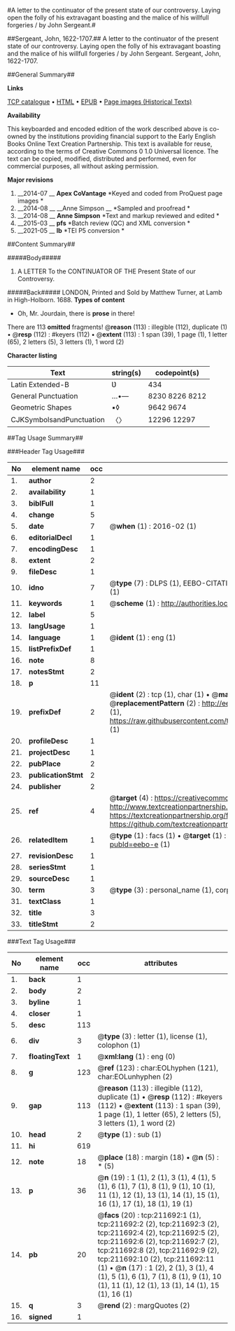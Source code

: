 #A letter to the continuator of the present state of our controversy. Laying open the folly of his extravagant boasting and the malice of his willfull forgeries / by John Sergeant.#

##Sergeant, John, 1622-1707.##
A letter to the continuator of the present state of our controversy. Laying open the folly of his extravagant boasting and the malice of his willfull forgeries / by John Sergeant.
Sergeant, John, 1622-1707.

##General Summary##

**Links**

[TCP catalogue](http://www.ota.ox.ac.uk/tcp/)  • 
[HTML](http://tei.it.ox.ac.uk/tcp/Texts-HTML/free/B43/B43947.html)  • 
[EPUB](http://tei.it.ox.ac.uk/tcp/Texts-EPUB/free/B43/B43947.epub) • 
[Page images (Historical Texts)](https://historicaltexts.jisc.ac.uk/eebo-690988950e)

**Availability**

This keyboarded and encoded edition of the work described above is co-owned by the
    institutions providing financial support to the Early English Books Online Text Creation
    Partnership. This text is available for reuse, according to the terms of  Creative Commons 0 1.0 Universal
    licence. The text can be copied, modified, distributed and performed, even for commercial
    purposes, all without asking permission.

**Major revisions**

1. __2014-07 __ __Apex CoVantage__ *Keyed and coded from ProQuest page images *
1. __2014-08 __ __Anne Simpson __ *Sampled and proofread *
1. __2014-08 __ __Anne Simpson__ *Text and markup reviewed and edited *
1. __2015-03 __ __pfs__ *Batch review (QC) and XML conversion *
1. __2021-05 __ __lb__ *TEI P5 conversion *

##Content Summary##

#####Body#####

1. A LETTER To the CONTINUATOR OF THE Present State of our Controversy.

#####Back#####
LONDON, Printed and Sold by Matthew Turner, at Lamb in High-Holborn. 1688.
**Types of content**

  * Oh, Mr. Jourdain, there is **prose** in there!

There are 113 **omitted** fragments! 
 @__reason__ (113) : illegible (112), duplicate (1)  •  @__resp__ (112) : #keyers (112)  •  @__extent__ (113) : 1 span (39), 1 page (1), 1 letter (65), 2 letters (5), 3 letters (1), 1 word (2)

**Character listing**


|Text|string(s)|codepoint(s)|
|---|---|---|
|Latin Extended-B|Ʋ|434|
|General Punctuation|…•—|8230 8226 8212|
|Geometric Shapes|▪◊|9642 9674|
|CJKSymbolsandPunctuation|〈〉|12296 12297|

##Tag Usage Summary##

###Header Tag Usage###

|No|element name|occ|attributes|
|---|---|---|---|
|1.|__author__|2||
|2.|__availability__|1||
|3.|__biblFull__|1||
|4.|__change__|5||
|5.|__date__|7| @__when__ (1) : 2016-02 (1)|
|6.|__editorialDecl__|1||
|7.|__encodingDesc__|1||
|8.|__extent__|2||
|9.|__fileDesc__|1||
|10.|__idno__|7| @__type__ (7) : DLPS (1), EEBO-CITATION (1), VID (1), EEBO-PROQUEST (1), OCLC (2), STC (1)|
|11.|__keywords__|1| @__scheme__ (1) : http://authorities.loc.gov/ (1)|
|12.|__label__|5||
|13.|__langUsage__|1||
|14.|__language__|1| @__ident__ (1) : eng (1)|
|15.|__listPrefixDef__|1||
|16.|__note__|8||
|17.|__notesStmt__|2||
|18.|__p__|11||
|19.|__prefixDef__|2| @__ident__ (2) : tcp (1), char (1)  •  @__matchPattern__ (2) : ([0-9\-]+):([0-9IVX]+) (1), (.+) (1)  •  @__replacementPattern__ (2) : http://eebo.chadwyck.com/downloadtiff?vid=$1&page=$2 (1), https://raw.githubusercontent.com/textcreationpartnership/Texts/master/tcpchars.xml#$1 (1)|
|20.|__profileDesc__|1||
|21.|__projectDesc__|1||
|22.|__pubPlace__|2||
|23.|__publicationStmt__|2||
|24.|__publisher__|2||
|25.|__ref__|4| @__target__ (4) : https://creativecommons.org/publicdomain/zero/1.0/ (1), http://www.textcreationpartnership.org/docs/. (1), https://textcreationpartnership.org/faq/#faq05 (1), https://github.com/textcreationpartnership (1)|
|26.|__relatedItem__|1| @__type__ (1) : facs (1)  •  @__target__ (1) : https://data.historicaltexts.jisc.ac.uk/view?pubId=eebo-e (1)|
|27.|__revisionDesc__|1||
|28.|__seriesStmt__|1||
|29.|__sourceDesc__|1||
|30.|__term__|3| @__type__ (3) : personal_name (1), corporate_name (1), topical_term (1)|
|31.|__textClass__|1||
|32.|__title__|3||
|33.|__titleStmt__|2||


###Text Tag Usage###

|No|element name|occ|attributes|
|---|---|---|---|
|1.|__back__|1||
|2.|__body__|2||
|3.|__byline__|1||
|4.|__closer__|1||
|5.|__desc__|113||
|6.|__div__|3| @__type__ (3) : letter (1), license (1), colophon (1)|
|7.|__floatingText__|1| @__xml:lang__ (1) : eng (0)|
|8.|__g__|123| @__ref__ (123) : char:EOLhyphen (121), char:EOLunhyphen (2)|
|9.|__gap__|113| @__reason__ (113) : illegible (112), duplicate (1)  •  @__resp__ (112) : #keyers (112)  •  @__extent__ (113) : 1 span (39), 1 page (1), 1 letter (65), 2 letters (5), 3 letters (1), 1 word (2)|
|10.|__head__|2| @__type__ (1) : sub (1)|
|11.|__hi__|619||
|12.|__note__|18| @__place__ (18) : margin (18)  •  @__n__ (5) : * (5)|
|13.|__p__|36| @__n__ (19) : 1 (1), 2 (1), 3 (1), 4 (1), 5 (1), 6 (1), 7 (1), 8 (1), 9 (1), 10 (1), 11 (1), 12 (1), 13 (1), 14 (1), 15 (1), 16 (1), 17 (1), 18 (1), 19 (1)|
|14.|__pb__|20| @__facs__ (20) : tcp:211692:1 (1), tcp:211692:2 (2), tcp:211692:3 (2), tcp:211692:4 (2), tcp:211692:5 (2), tcp:211692:6 (2), tcp:211692:7 (2), tcp:211692:8 (2), tcp:211692:9 (2), tcp:211692:10 (2), tcp:211692:11 (1)  •  @__n__ (17) : 1 (2), 2 (1), 3 (1), 4 (1), 5 (1), 6 (1), 7 (1), 8 (1), 9 (1), 10 (1), 11 (1), 12 (1), 13 (1), 14 (1), 15 (1), 16 (1)|
|15.|__q__|3| @__rend__ (2) : margQuotes (2)|
|16.|__signed__|1||
